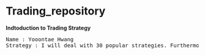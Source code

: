# Trading_repository

**Indtoduction to Trading Strategy**

<pre>
Name : Yooontae Hwang
Strategy : I will deal with 30 popular strategies. Furthermore,  will update its ways of pursuing Alpha by mixing several strategies.

